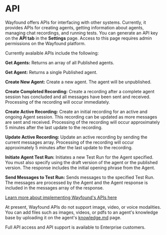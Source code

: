 # API

Wayfound offers APIs for interfacing with other systems. Currently, it provides APIs for creating agents, getting information about agents, managing chat recordings, and running tests. You can generate an API key on the **API tab** in the **Settings** page. Access to this page requires admin permissions on the Wayfound platform.

Currently avalaible APIs include the following:

**Get Agents:** Returns an array of all Published agents.

**Get Agent:** Returns a single Published agent.

**Create New Agent:** Create a new agent. The agent will be unpublished.

**Create Completed Recording:** Create a recording after a complete agent session has concluded and all messages have been sent and received. Processing of the recording will occur immediately.

**Create Active Recording:** Create an initial recording for an active and ongoing Agent session. This recording can be updated as more messages are sent and received. Processing of the recording will occur approximately 5 minutes after the last update to the recording.

**Update Active Recording:** Update an active recording by sending the current messages array. Processing of the recording will occur approximately 5 minutes after the last update to the recording.

**Initiate Agent Test Run:** Initiates a new Test Run for the Agent specified. You must also specify using the draft version of the agent or the published version. The response includes the initial opening phrase from the Agent.

**Send Messages to Test Run:** Sends messages to the specified Test Run. The messages are processed by the Agent and the Agent response is included in the messages array of the response.

[Learn more about implementing Wayfound's APIs here](https://wayfound-api.readme.io/reference/get-agents)

At present, Wayfound APIs do not support image, video, or voice modalities. You can add files such as images, videos, or pdfs to an agent's knowledge base by uploading it on the agent's  [knowledge.md](../agents/knowledge.md "mention") page.

Full API access and API support is available to Enterprise customers.


